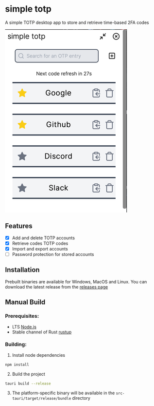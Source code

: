 # simple totp

A simple TOTP desktop app to store and retrieve time-based 2FA codes

![img.png](.github/assets/img.png)

## Features
- [x] Add and delete TOTP accounts
- [x] Retrieve codes TOTP codes
- [x] Import and export accounts
- [ ] Password protection for stored accounts

## Installation
Prebuilt binaries are available for Windows, MacOS and Linux. You can download the latest release from the [releases page](https://github.com/aesthetic0001/totp/releases/latest)

## Manual Build

### Prerequisites:
- LTS [Node.js](https://nodejs.org/en/download/)
- Stable channel of Rust [rustup](https://rustup.rs/)

### Building:
1. Install node dependencies
```bash
npm install
```
2. Build the project
```bash
tauri build --release
```
3. The platform-specific binary will be available in the `src-tauri/target/release/bundle` directory